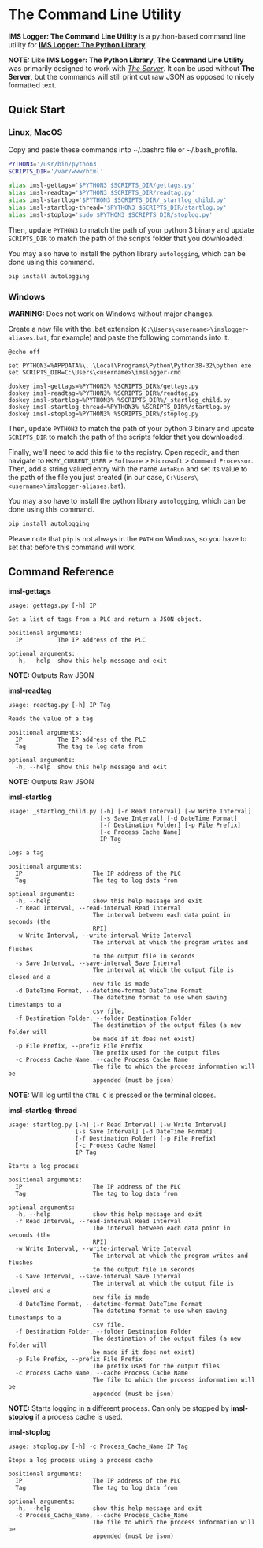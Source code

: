 # The Command Line Utility

**IMS Logger: The Command Line Utility** is a python-based command line utility for [**IMS Logger: The Python Library**](py).

**NOTE:** Like **IMS Logger: The Python Library**, **The Command Line Utility** was primarily designed to work with [*The Server*](/docs/server). It can be used without **The Server**, but the commands will still print out raw JSON as opposed to nicely formatted text.

## Quick Start

### Linux, MacOS
Copy and paste these commands into ~/.bashrc file or ~/.bash_profile.
```bash
PYTHON3='/usr/bin/python3'
SCRIPTS_DIR='/var/www/html'

alias imsl-gettags='$PYTHON3 $SCRIPTS_DIR/gettags.py'
alias imsl-readtag='$PYTHON3 $SCRIPTS_DIR/readtag.py'
alias imsl-startlog='$PYTHON3 $SCRIPTS_DIR/_startlog_child.py'
alias imsl-startlog-thread='$PYTHON3 $SCRIPTS_DIR/startlog.py'
alias imsl-stoplog='sudo $PYTHON3 $SCRIPTS_DIR/stoplog.py'
```
Then, update `PYTHON3` to match the path of your python 3 binary and update `SCRIPTS_DIR` to match the path of the scripts folder that you downloaded.

You may also have to install the python library `autologging`, which can be done using this command.
```bash
pip install autologging
```

### Windows
**WARNING:** Does not work on Windows without major changes.

Create a new file with the .bat extension (`C:\Users\<username>\imslogger-aliases.bat`, for example) and paste the following commands into it.
```batch
@echo off

set PYTHON3=%APPDATA%\..\Local\Programs\Python\Python38-32\python.exe
set SCRIPTS_DIR=C:\Users\<username>\imslogger-cmd

doskey imsl-gettags=%PYTHON3% %SCRIPTS_DIR%/gettags.py
doskey imsl-readtag=%PYTHON3% %SCRIPTS_DIR%/readtag.py
doskey imsl-startlog=%PYTHON3% %SCRIPTS_DIR%/_startlog_child.py
doskey imsl-startlog-thread=%PYTHON3% %SCRIPTS_DIR%/startlog.py
doskey imsl-stoplog=%PYTHON3% %SCRIPTS_DIR%/stoplog.py
```
Then, update `PYTHON3` to match the path of your python 3 binary and update `SCRIPTS_DIR` to match the path of the scripts folder that you downloaded.

Finally, we'll need to add this file to the registry. Open regedit, and then navigate to `HKEY_CURRENT_USER` > `Software` > `Microsoft` > `Command Processor`. Then, add a string valued entry with the name `AutoRun` and set its value to the path of the file you just created (in our case, `C:\Users\<username>\imslogger-aliases.bat`).

You may also have to install the python library `autologging`, which can be done using this command.
```bash
pip install autologging
```
Please note that `pip` is not always in the `PATH` on Windows, so you have to set that before this command will work.

## Command Reference

**imsl-gettags**
<div class="indent">

```
usage: gettags.py [-h] IP

Get a list of tags from a PLC and return a JSON object.

positional arguments:
  IP          The IP address of the PLC

optional arguments:
  -h, --help  show this help message and exit
```
**NOTE:** Outputs Raw JSON
</div>

**imsl-readtag**
<div class="indent">

```
usage: readtag.py [-h] IP Tag

Reads the value of a tag

positional arguments:
  IP          The IP address of the PLC
  Tag         The tag to log data from

optional arguments:
  -h, --help  show this help message and exit
```
**NOTE:** Outputs Raw JSON
</div>

**imsl-startlog**
<div class="indent">

```
usage: _startlog_child.py [-h] [-r Read Interval] [-w Write Interval]
                          [-s Save Interval] [-d DateTime Format]
                          [-f Destination Folder] [-p File Prefix]
                          [-c Process Cache Name]
                          IP Tag

Logs a tag

positional arguments:
  IP                    The IP address of the PLC
  Tag                   The tag to log data from

optional arguments:
  -h, --help            show this help message and exit
  -r Read Interval, --read-interval Read Interval
                        The interval between each data point in seconds (the
                        RPI)
  -w Write Interval, --write-interval Write Interval
                        The interval at which the program writes and flushes
                        to the output file in seconds
  -s Save Interval, --save-interval Save Interval
                        The interval at which the output file is closed and a
                        new file is made
  -d DateTime Format, --datetime-format DateTime Format
                        The datetime format to use when saving timestamps to a
                        csv file.
  -f Destination Folder, --folder Destination Folder
                        The destination of the output files (a new folder will
                        be made if it does not exist)
  -p File Prefix, --prefix File Prefix
                        The prefix used for the output files
  -c Process Cache Name, --cache Process Cache Name
                        The file to which the process information will be
                        appended (must be json)
```
**NOTE:** Will log until the `CTRL-C` is pressed or the terminal closes.
</div>

**imsl-startlog-thread**
<div class="indent">

```
usage: startlog.py [-h] [-r Read Interval] [-w Write Interval]
                   [-s Save Interval] [-d DateTime Format]
                   [-f Destination Folder] [-p File Prefix]
                   [-c Process Cache Name]
                   IP Tag

Starts a log process

positional arguments:
  IP                    The IP address of the PLC
  Tag                   The tag to log data from

optional arguments:
  -h, --help            show this help message and exit
  -r Read Interval, --read-interval Read Interval
                        The interval between each data point in seconds (the
                        RPI)
  -w Write Interval, --write-interval Write Interval
                        The interval at which the program writes and flushes
                        to the output file in seconds
  -s Save Interval, --save-interval Save Interval
                        The interval at which the output file is closed and a
                        new file is made
  -d DateTime Format, --datetime-format DateTime Format
                        The datetime format to use when saving timestamps to a
                        csv file.
  -f Destination Folder, --folder Destination Folder
                        The destination of the output files (a new folder will
                        be made if it does not exist)
  -p File Prefix, --prefix File Prefix
                        The prefix used for the output files
  -c Process Cache Name, --cache Process Cache Name
                        The file to which the process information will be
                        appended (must be json)
```
**NOTE:** Starts logging in a different process. Can only be stopped by **imsl-stoplog** if a process cache is used.
</div>

**imsl-stoplog**
<div class="indent">

```
usage: stoplog.py [-h] -c Process_Cache_Name IP Tag

Stops a log process using a process cache

positional arguments:
  IP                    The IP address of the PLC
  Tag                   The tag to log data from

optional arguments:
  -h, --help            show this help message and exit
  -c Process_Cache_Name, --cache Process_Cache_Name
                        The file to which the process information will be
                        appended (must be json)
```
</div>
